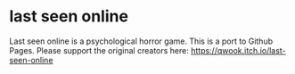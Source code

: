 # last seen online
Last seen online is a psychological horror game. This is a port to Github Pages. Please support the original creators here: https://qwook.itch.io/last-seen-online
